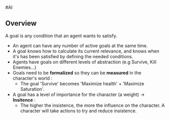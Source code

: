 #AI 
## Overview
A goal is any condition that an agent wants to satisfy.
- An agent can have any number of active goals at the same time.
- A goal knows how to calculate its current relevance, and knows when it's has been satisfied by defining the needed conditions.
- Agents have goals on different levels of abstraction (e.g Survive, Kill Enemies...)
-  Goals need to be **formalized** so they can be **measured** in the character's world : 
	- The goal 'Survive' becomes 'Maximize health' + 'Maximize Saturation'.
- A goal has a level of importance for the character (a weight) -> **Insitence** : 
	- The higher the insistence, the more the influence on the character. A character will take actions to try and reduce insistence.

